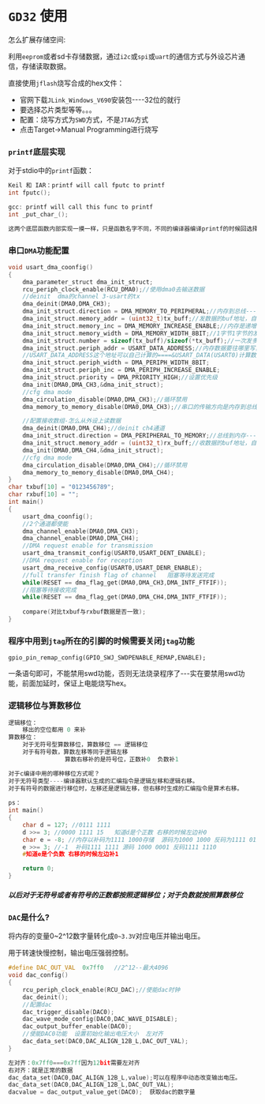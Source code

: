 # `GD32` 使用

怎么扩展存储空间:

​	利用`eeprom`或者sd卡存储数据，通过`i2c`或`spi`或`uart`的通信方式与外设芯片通信，存储读取数据。



直接使用`jflash`烧写合成的hex文件：

+ 官网下载`JLink_Windows_V690`安装包----32位的就行
+ 要选择芯片类型等等。。。
+ 配置：烧写方式为`SWD`方式，不是`JTAG`方式
+ 点击Target->Manual Programming进行烧写



### `printf`底层实现

对于stdio中的`printf`函数：

```c
Keil 和 IAR：printf will call fputc to printf
int fputc();

gcc: printf will call this func to printf
int _put_char_();

这两个底层函数内部实现一摸一样，只是函数名字不同，不同的编译器编译printf的时候回选择不同的底层函数。
```



### 串口`DMA`功能配置

```c
void usart_dma_coonfig()
{
	dma_parameter_struct dma_init_struct;
	rcu_periph_clock_enable(RCU_DMA0);//使用dma0去输送数据
	//deinit  dma的channel 3-usart的tx
	dma_deinit(DMA0,DMA_CH3);
	dma_init_struct.direction = DMA_MEMORY_TO_PERIPHERAL;//内存到总线---变量值往总线发
	dma_init_struct.memory_addr = (uint32_t)tx_buff;//发数据的buf地址，自己定义好的数组
	dma_init_struct.memory_inc = DMA_MEMORY_INCREASE_ENABLE;//内存是递增的
	dma_init_struct.memory_width = DMA_MEMORY_WIDTH_8BIT;//1字节1字节的发
	dma_init_struct.number = sizeof(tx_buff)/sizeof(*tx_buff);//一次发多少字节,就是数组大小
	dma_init_struct.periph_addr = USART_DATA_ADDRESS;//内存数据要往哪里写，串口的发送缓冲区，写到这里数据就自动发走了--需要自己宏定义位置
    //USART_DATA_ADDRESS这个地址可以自己计算的====&USART_DATA(USART0)计算数据reg具体地址
	dma_init_struct.periph_width = DMA_PERIPH_WIDTH_8BIT;
	dma_init_struct.periph_inc = DMA_PERIPH_INCREASE_ENABLE;
	dma_init_struct.priority = DMA_PRIORITY_HIGH;//设置优先级
	dma_init(DMA0,DMA_CH3,&dma_init_struct);
	//cfg dma mode
	dma_circulation_disable(DMA0,DMA_CH3);//循环禁用
	dma_memory_to_memory_disable(DMA0,DMA_CH3);//串口的传输方向是内存到总线，则关掉内存到内存

	//配置接收数组-怎么从外设上读数据
	dma_deinit(DMA0,DMA_CH4);//deinit ch4通道
	dma_init_struct.direction = DMA_PERIPHERAL_TO_MEMORY;//总线到内存---总线发数据到内存变量
	dma_init_struct.memory_addr = (uint32_t)rx_buff;//收数据的buf地址，自己定义好的数组
	dma_init(DMA0,DMA_CH4,&dma_init_struct);
	//cfg dma mode
	dma_circulation_disable(DMA0,DMA_CH4);//循环禁用
	dma_memory_to_memory_disable(DMA0,DMA_CH4);
}
char txbuf[10] = "0123456789";
char rxbuf[10] = "";
int main()
{
    usart_dma_coonfig();
    //2个通道都使能
	dma_channel_enable(DMA0,DMA_CH3);
	dma_channel_enable(DMA0,DMA_CH4);
	//DMA request enable for transmission
	usart_dma_transmit_config(USART0,USART_DENT_ENABLE);
	//DMA request enable for reception 
	usart_dma_receive_config(USART0,USART_DENR_ENABLE);
	//full transfer finish flag of channel   阻塞等待发送完成
	while(RESET == dma_flag_get(DMA0,DMA_CH3,DMA_INTF_FTFIF));
	//阻塞等待接收完成
	while(RESET == dma_flag_get(DMA0,DMA_CH4,DMA_INTF_FTFIF));
    
    compare(对比txbuf与rxbuf数据是否一致);
}
```



### 程序中用到`jtag`所在的引脚的时候需要关闭`jtag`功能

```gpio_pin_remap_config(GPIO_SWJ_SWDPENABLE_REMAP,ENABLE);```

一条语句即可，不能禁用swd功能，否则无法烧录程序了---实在要禁用swd功能，前面加延时，保证上电能烧写hex。



### 逻辑移位与算数移位

```c
逻辑移位：
    移出的空位都用 0 来补
算数移位：
    对于无符号型算数移位，算数移位 == 逻辑移位
    对于有符号数，算数左移等同于逻辑左移
    			算数右移补的是符号位，正数补0  负数补1

对于c编译中用的哪种移位方式呢？
对于无符号类型----编译器默认生成的汇编指令是逻辑左移和逻辑右移。
对于有符号的数据进行移位时，左移还是逻辑左移，但右移时生成的汇编指令是算术右移。
    
ps：
int main()
{
    char d = 127; //0111 1111  
    d >>= 3; //0000 1111 15   知道d是个正数 右移的时候左边补0
    char e = -8; //内存以补码为1111 1000存储  源码为1000 1000 反码为1111 0111
    e >>= 3; //-1  补码1111 1111 源码 1000 0001 反码1111 1110
    #知道e是个负数 右移的时候左边补1

    return 0;
}

```

##### 以后对于无符号或者有符号的正数都按照逻辑移位；对于负数就按照算数移位



### `DAC`是什么?

将内存的变量0~2^12数字量转化成`0~3.3V`对应电压并输出电压。

用于转速快慢控制，输出电压强弱控制。

```c
#define DAC_OUT_VAL  0x7ff0   //2^12--最大4096
void dac_config()
{
	rcu_periph_clock_enable(RCU_DAC);//使能dac时钟
	dac_deinit();
	//配置dac
	dac_trigger_disable(DAC0);
	dac_wave_mode_config(DAC0,DAC_WAVE_DISABLE);
	dac_output_buffer_enable(DAC0);
	//使能DAC0功能  设置初始化输出电压大小  左对齐
	dac_data_set(DAC0,DAC_ALIGN_12B_L,DAC_OUT_VAL);
}

左对齐：0x7ff0===0x7ff因为12bit需要左对齐 
右对齐：就是正常的数据
dac_data_set(DAC0,DAC_ALIGN_12B_L,value);可以在程序中动态改变输出电压。
dac_data_set(DAC0,DAC_ALIGN_12B_L,DAC_OUT_VAL);
dacvalue = dac_output_value_get(DAC0);  获取dac的数字量
```

